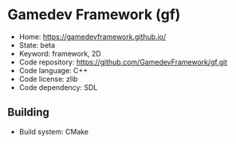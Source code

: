# Gamedev Framework (gf)

- Home: https://gamedevframework.github.io/
- State: beta
- Keyword: framework, 2D
- Code repository: https://github.com/GamedevFramework/gf.git
- Code language: C++
- Code license: zlib
- Code dependency: SDL

## Building

- Build system: CMake
